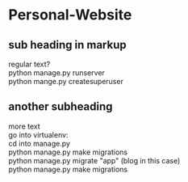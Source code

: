 # Personal-Website
## sub heading in markup
regular text? <br />
python manage.py runserver <br />
python mange.py createsuperuser
## another subheading
more text <br />
go into virtualenv: <br />
cd into manage.py <br />
python manage.py make migrations <br />
python manage.py migrate "app" (blog in this case) <br />
python manage.py make migrations <br />

